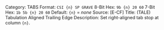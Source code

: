 Category: TABS
Format: `CSI {n} SP GRAVE`
8-Bit Hex: `9b {n} 20 60`
7-Bit Hex: `1b 5b {n} 20 60`
Default: `{n}` = *none*
Source: [E-CF]
Title: (TALE) Tabulation Aligned Trailing Edge
Description: Set right-aligned tab stop at column `{n}`.
